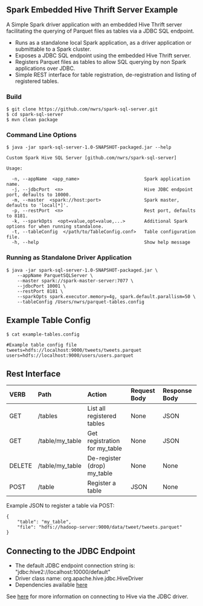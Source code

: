 ## Spark Embedded Hive Thrift Server Example

A Simple Spark driver application with an embedded Hive Thrift server facilitating the querying of Parquet files as tables via a JDBC SQL endpoint. 

* Runs as a standalone local Spark application, as a driver application or submittable to a Spark cluster.  
* Exposes a JDBC SQL endpoint using the embedded Hive Thrift server.
* Registers Parquet files as tables to allow SQL querying by non Spark applications over JDBC.
* Simple REST interface for table registration, de-registration and listing of registered tables.

### Build
```
$ git clone https://github.com/nwrs/spark-sql-server.git
$ cd spark-sql-server
$ mvn clean package
```

### Command Line Options
```
$ java -jar spark-sql-server-1.0-SNAPSHOT-packaged.jar --help

Custom Spark Hive SQL Server [github.com/nwrs/spark-sql-server]

Usage:

  -n, --appName  <app_name>                        Spark application name.
  -j, --jdbcPort  <n>                              Hive JDBC endpoint port, defaults to 10000.
  -m, --master  <spark://host:port>                Spark master, defaults to 'local[*]'.
  -p, --restPort  <n>                              Rest port, defaults to 8181.
  -k, --sparkOpts  <opt=value,opt=value,...>       Additional Spark options for when running standalone.
  -t, --tableConfig  </path/to/TableConfig.conf>   Table configuration file.
  -h, --help                                       Show help message
```

### Running as Standalone Driver Application
```
$ java -jar spark-sql-server-1.0-SNAPSHOT-packaged.jar \
    --appName ParquetSQLServer \
    --master spark://spark-master-server:7077 \
    --jdbcPort 10001 \
    --restPort 8181 \
    --sparkOpts spark.executor.memory=4g, spark.default.parallism=50 \
    --tableConfig /Users/nwrs/parquet-tables.config
```  
## Example Table Config
```
$ cat example-tables.config

#Example table config file
tweets=hdfs://localhost:9000/tweets/tweets.parquet
users=hdfs://localhost:9000/users/users.parquet 

```
## Rest Interface

| VERB          | Path            |         Action             | Request Body | Response Body
| :------------- | :--------------- | :-------------------------- | :--- | :---
| GET           | /tables         | List all registered tables | None | JSON |
| GET           | /table/my_table | Get registration for my_table | None | JSON | 
| DELETE        | /table/my_table | De-register (drop) my_table| None | None |
| POST          | /table          | Register a table | JSON | None |

Example JSON to register a table via POST:
```
{
    "table": "my_table",
    "file": "hdfs://hadoop-server:9000/data/tweet/tweets.parquet"
}
```

## Connecting to the JDBC Endpoint
 
* The default JDBC endpoint connection string is: "jdbc:hive2://localhost:10000/default"
* Driver class name: org.apache.hive.jdbc.HiveDriver
* Dependencies available [here](Seehttp://www.mvnrepository.com/artifact/org.apache.hive/hive-jdbc)


See [here](https://cwiki.apache.org/confluence/display/Hive/HiveServer2+Clients#HiveServer2Clients-JDBC) for more information on connecting to Hive via the JDBC driver.


